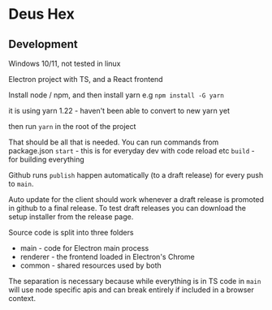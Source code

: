 # Deus Hex

## Development
Windows 10/11, not tested in linux

Electron project with TS, and a React frontend

Install node / npm, and then install yarn e.g
`npm install -G yarn `

it is using yarn 1.22 - haven't been able to convert to new yarn yet

then run `yarn` in the root of the project

That should be all that is needed. You can run commands from package.json
`start` - this is for everyday dev with code reload etc
`build` - for building everything

Github runs `publish` happen automatically (to a draft release) for every push to `main`.

Auto update for the client should work whenever a draft release is promoted in github to a final release. To test draft releases you can download the setup installer from the release page.

Source code is split into three folders
- main - code for Electron main process
- renderer - the frontend loaded in Electron's Chrome
- common - shared resources used by both

The separation is necessary because while everything is in TS code in `main` will use node specific apis and can break entirely if included in a browser context.


